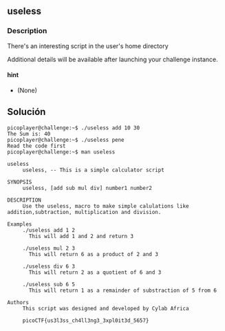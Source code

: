 ## useless
### Description

There's an interesting script in the user's home directory

Additional details will be available after launching your challenge instance.
#### hint
- (None)


## Solución

```
picoplayer@challenge:~$ ./useless add 10 30
The Sum is: 40
picoplayer@challenge:~$ ./useless pene     
Read the code first
picoplayer@challenge:~$ man useless   

useless
     useless, -- This is a simple calculator script

SYNOPSIS
     useless, [add sub mul div] number1 number2

DESCRIPTION
     Use the useless, macro to make simple calulations like addition,subtraction, multiplication and division.

Examples
     ./useless add 1 2
       This will add 1 and 2 and return 3

     ./useless mul 2 3
       This will return 6 as a product of 2 and 3

     ./useless div 6 3
       This will return 2 as a quotient of 6 and 3

     ./useless sub 6 5
       This will return 1 as a remainder of substraction of 5 from 6

Authors
     This script was designed and developed by Cylab Africa

     picoCTF{us3l3ss_ch4ll3ng3_3xpl0it3d_5657}

```